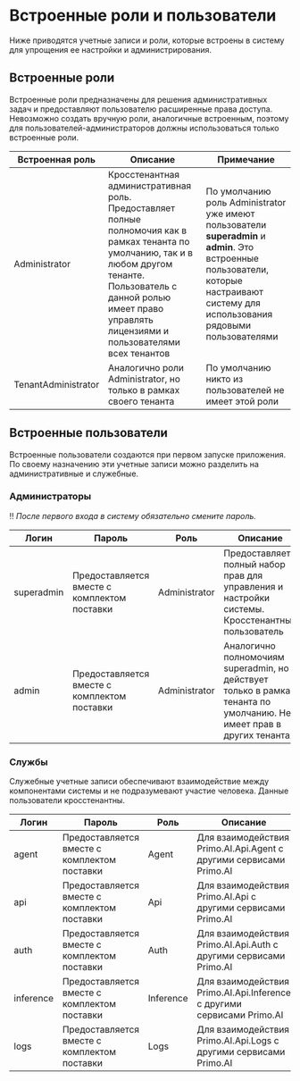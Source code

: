 # Встроенные роли и пользователи

Ниже приводятся учетные записи и роли, которые встроены в систему для упрощения ее настройки и администрирования. 


## Встроенные роли

Встроенные роли предназначены для решения административных задач и предоставляют пользователю расширенные права доступа. Невозможно создать вручную роли, аналогичные встроенным, поэтому для пользователей-администраторов должны использоваться только встроенные роли. 

| Встроенная роль       | Описание                                         |  Примечание |
| --------------------- | ------------------------------------------------ | ------------ | 
| Administrator         | Кросстенантная административная роль. Предоставляет полные полномочия как в рамках тенанта по умолчанию, так и в любом другом тенанте. <br> Пользователь с данной ролью имеет право управлять лицензиями и пользователями всех тенантов </br> | По умолчанию роль Administrator уже имеют пользователи **superadmin** и **admin**.  Это встроенные пользователи, которые настраивают систему для использования рядовыми пользователями |
| TenantAdministrator   | Аналогично роли Administrator, но только в рамках своего тенанта | По умолчанию никто из пользователей не имеет этой роли |


## Встроенные пользователи

Встроенные пользователи создаются при первом запуске приложения. По своему назначению эти учетные записи можно разделить на административные и служебные.

### Администраторы

:bangbang: *После первого входа в систему обязательно смените пароль.*

| Логин     | Пароль            | Роль               | Описание                                         |  
| ----------------------- | ----------------- | ------------------ | ----------------------------- |
| superadmin              | Предоставляется вместе с комплектом поставки         | Administrator      | Предоставляет полный набор прав для управления и настройки системы. Кросстенантный пользователь  |
| admin                   | Предоставляется вместе с комплектом поставки          | Administrator      | Аналогично полномочиям superadmin, но действует только в рамках тенанта по умолчанию. Не имеет прав в других тенантах |


### Службы

Служебные учетные записи обеспечивают взаимодействие между компонентами системы и не подразумевают участие человека. Данные пользователи кросстенантны.


| Логин      | Пароль            | Роль               | Описание                                                           |  
| ----------------------- | ----------------- | ------------------ | ------------------------------------------------------------------ |
| agent                   | Предоставляется вместе с комплектом поставки          | Agent              | Для взаимодействия Primo.AI.Api.Agent с другими сервисами Primo.AI |
| api                     | Предоставляется вместе с комплектом поставки          | Api                | Для взаимодействия Primo.AI.Api с другими сервисами Primo.AI       |
| auth                    | Предоставляется вместе с комплектом поставки         | Auth               | Для взаимодействия Primo.AI.Api.Auth с другими сервисами Primo.AI  |
| inference               | Предоставляется вместе с комплектом поставки          | Inference          | Для взаимодействия Primo.AI.Api.Inference с другими сервисами Primo.AI |
| logs                    | Предоставляется вместе с комплектом поставки         | Logs               | Для взаимодействия Primo.AI.Api.Logs с другими сервисами Primo.AI |




